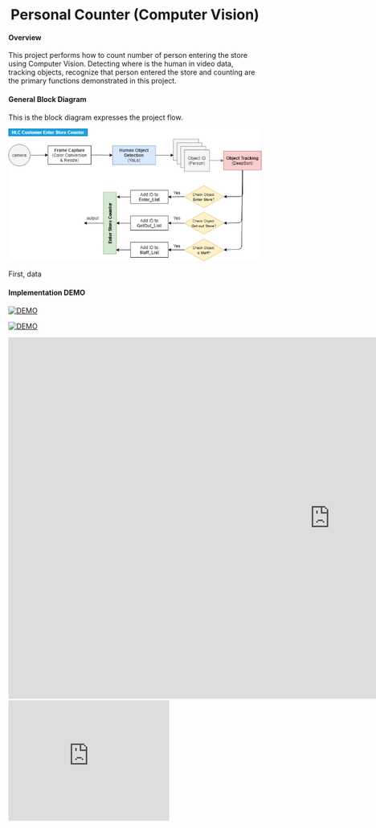 <h1 align="center">
  Personal Counter (Computer Vision)
</h1>


#### Overview

This project performs how to count number of person entering the store using Computer Vision. Detecting where is the human in video data, tracking objects, recognize that person entered the store and counting are the primary functions demonstrated in this project.

#### General Block Diagram

This is the block diagram expresses the project flow.

<img src="https://github.com/carfirst125/portfolio/blob/main/cv_person_counter/image/cv_person_counter_BlockDiagram.png?raw=true"/>

First, data

#### Implementation DEMO



[![DEMO](https://img.youtube.com/vi/oYkED5rL1X8/mqdefault.jpg)](https://youtu.be/oYkED5rL1X8)



[![DEMO](https://img.youtube.com/vi/oYkED5rL1X8/maxresdefault.jpg)](https://youtu.be/oYkED5rL1X8)




<iframe width="1280" height="720" src="https://youtu.be/oYkED5rL1X8" frameborder="0" allow="accelerometer; autoplay; encrypted-media; gyroscope; picture-in-picture" allowfullscreen></iframe>

<iframe
    width="320"
    height="240"
    src="https://youtu.be/oYkED5rL1X8"
    frameborder="0"
    allow="autoplay; encrypted-media"
    allowfullscreen
>
</iframe>
